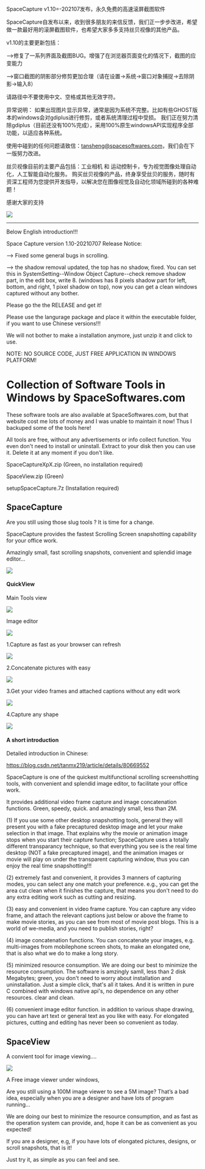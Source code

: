 SpaceCapture v1.10=-202107发布，永久免费的高速滚屏截图软件

SpaceCapture自发布以来，收到很多朋友的来信反馈，我们正一步步改进，希望做一款最好用的滚屏截图软件，也希望大家多多支持丝贝视像的其他产品。

v1.10的主要更新包括：

-->修复了一系列界面及截图BUG。增强了在浏览器页面变化的情况下，截图的应变能力

-->窗口截图的阴影部分修剪更加合理（请在设置->系统->窗口对象捕捉->去除阴影->输入8）

请路径中不要使用中文、空格或其他无效字符。

异常说明：
如果出现图片显示异常，通常是因为系统不完整。比如有些GHOST版本的windows会对gdiplus进行修剪，或者系统清理过程中受损。
我们正在努力清除gdiplus（目前还没有100%完成），采用100%原生windowsAPI实现程序全部功能，以适应各种系统。

使用中碰到的任何问题请致信：tansheng@spacesoftwares.com，我们会在下一版努力改进。

丝贝视像目前的主要产品包括：工业相机 和 运动控制卡，专为视觉图像处理自动化，人工智能自动化服务。
购买丝贝视像的产品，终身享受丝贝的服务，随时有资深工程师为您提供开发指导，以解决您在图像视觉及自动化领域所碰到的各种难题！

感谢大家的支持

![](SpaceVision_WeChat.png)

-------------------------------------------------------------------------------------------------
Below English introduction!!!

Space Capture version 1.10-20210707 Release Notice:

--> Fixed some general bugs in scrolling.

--> the shadow removal updated, the top has no shadow, fixed. You can set this in SystemSetting--Window Object Capture--check remove shadow part, in the edit box, write 8. (windows has 8 pixels shadow part for left, bottom, and right, 1 pixel shadow on top), now you can get a clean windows captured without any bother.

Please go the the RELEASE and get it!

Please use the langurage package and place it within the executable folder, if you want to use Chinese versions!!!

We will not bother to make a installation anymore, just unzip it and click to use.

NOTE: NO SOURCE CODE, JUST FREE APPLICATION IN WINDOWS PLATFORM!


# Collection of Software Tools in Windows by SpaceSoftwares.com
These software tools are also available at SpaceSoftwares.com, but that website cost me lots of money and I was unable to maintain it now! Thus I backuped some of the tools here!

All tools are free, without any advertisements or info collect function. You even don't need to install or uninstall. Extract to your disk then you can use it. 
Delete it at any moment if you don't like. 

SpaceCaptureXpX.zip	(Green, no installation required)

SpaceView.zip	(Green)

setupSpaceCapture.7z  (Installation required)

## SpaceCapture


Are you still using those slug tools ? It is time for a change.

SpaceCapture provides the fastest Scrolling Screen snapshotting capability for your office work.

Amazingly small,  fast scrolling snapshots, convenient and splendid image editor…



![](image/Effective-office-tool-300x133.jpg)

#### QuickView

Main Tools view

 ![](image/SpaceCapture107c.png)



Image editor

![](image/ImageEditor.png)

1.Capture as fast as your browser can refresh

![](image/ScrollScreenCapture.png)

2.Concatenate pictures with easy

![](image/Concatenations.png)

3.Get your video frames and attached captions without any edit work

![](image/VideoFrames2.png)



4.Capture any shape

![](image/RandomShape.png)





#### A short introduction

Detailed introduction in Chinese:

<https://blog.csdn.net/tanmx219/article/details/80669552>

SpaceCapture is one of the quickest multifunctional scrolling screenshotting tools, with convenient and splendid image editor, to facilitate your office work.

It provides additional video frame capture and image concatenation functions. Green, speedy, quick. and amazingly small, less than 2M.

(1)  If you use some other desktop snapshotting tools, general they will present you with a fake precaptured desktop image and let your make selection in that image. That explains why the movie or animation image stops when you start their capture function; SpaceCapture uses a totally different transparancy technique, so that everything you see is the real time desktop (NOT a fake precaptured image), and the animation images or movie will play on under the transparent capturing window, thus you can enjoy the real time snapshotting!!!

(2) extremely fast and convenient, it provides 3 manners of capturing modes, you can select any one match your preference. e.g., you can get the area cut clean when it finishes the capture, that means you don't need to do any extra editing work such as cutting and resizing. 

(3) easy and convenient in video frame capture. You can capture any video frame, and attach the relevant captions just below or above the frame to make movie stories, as you can see from most of movie post blogs. This is a world of we-media, and you need to publish stories, right? 

(4) image concatenation functions. You can concatenate your images, e.g. multi-images from mobilephone screen shots, to make an elongated one, that is also what we do to make a long story. 

(5) minimized resource consumption. We are doing our best to minimize the resource consumption. The software is amzingly samll, less than 2 disk Megabytes; green, you don't need to worry about installation and uninstallation. Just a simple click, that's all it takes. And it is written in pure C combined with windows native api's, no dependence on any other resources. clear and clean. 

(6) convenient image editor function. in addition to various shape drawing, you can have art text or general text as you like with easy. For elongated pictures, cutting and editing has never been so convenient as today.


## SpaceView

A convient tool for image viewing....

![](image/SpaceView474x210-300x133.png)

A Free image viewer under windows,

Are you still using a 100M image viewer to see a 5M image? That’s a bad idea, especially when you are a designer and have lots of program running…

We are doing our best to minimize the resource consumption, and as fast as the operation system can provide, and, hope it can be as convenient as you expected!

If you are a designer, e.g, if you have lots of elongated pictures, designs, or scroll snapshots, that is it!

Just try it, as simple as you can feel and see.


